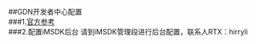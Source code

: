 ##GDN开发者中心配置    
###1.[官方参考](https://developers.google.com/app-conversion-tracking/)     
###2.配置iMSDK后台
请到iMSDK管理段进行后台配置，联系人RTX：hirryli
